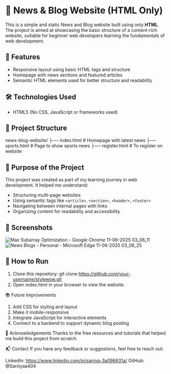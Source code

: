 # 📰 News & Blog Website (HTML Only)

This is a simple and static News and Blog website built using only **HTML**. The project is aimed at showcasing the basic structure of a content-rich website, suitable for beginner web developers learning the fundamentals of web development.

## 📌 Features

- Responsive layout using basic HTML tags and structure  
- Homepage with news sections and featured articles  
- Semantic HTML elements used for better structure and readability

## 🛠️ Technologies Used

- HTML5 (No CSS, JavaScript or frameworks used)

## 📂 Project Structure

news-blog-website/
├── index.html # Homepage with latest news
├── sports.html # Page to show sports news
├── register.html # To register on website

## 🎯 Purpose of the Project

This project was created as part of my learning journey in web development. It helped me understand:

- Structuring multi-page websites
- Using semantic tags like `<article>`, `<section>`, `<header>`, `<footer>`
- Navigating between internal pages with links
- Organizing content for readability and accessibility

## 📸 Screenshots

![Max Subarray Optimization - Google Chrome 11-06-2025 03_06_11](https://github.com/user-attachments/assets/44789149-e29d-4a3b-8864-6c9933dcd1b9)
![News   Blogs - Personal - Microsoft​ Edge 11-06-2025 03_06_25](https://github.com/user-attachments/assets/3f0914c0-c04b-422a-aa76-14cf5f048744)

## 🚀 How to Run

1. Clone this repository:
   git clone https://github.com/your-username/stylewow.git
2. Open index.html in your browser to view the website.

📚 Future Improvements
1. Add CSS for styling and layout
2. Make it mobile-responsive
3. Integrate JavaScript for interactive elements
4. Connect to a backend to support dynamic blog posting

🙌 Acknowledgements
Thanks to the free resources and tutorials that helped me build this project from scratch.

📬 Contact
If you have any feedback or suggestions, feel free to reach out:

LinkedIn: https://www.linkedin.com/in/saniya-3a096631a/
GitHub: @Saniiyaa404

